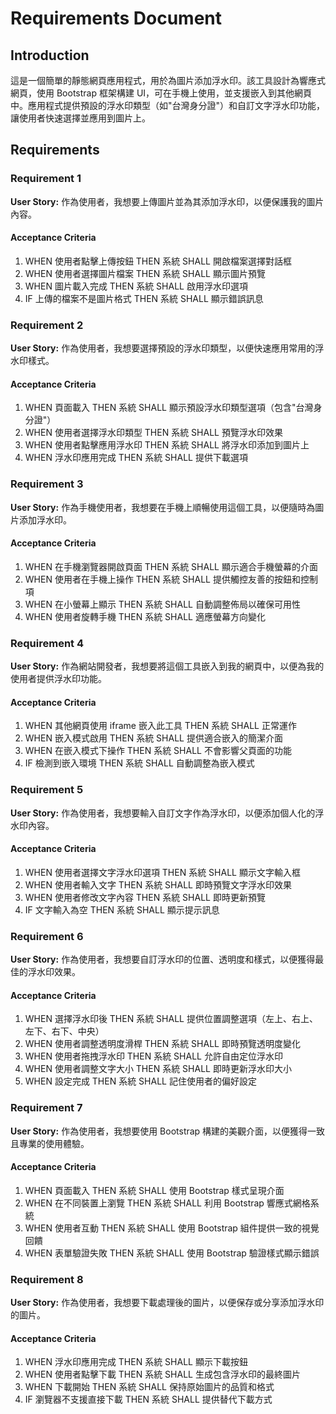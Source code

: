 # Requirements Document

## Introduction

這是一個簡單的靜態網頁應用程式，用於為圖片添加浮水印。該工具設計為響應式網頁，使用 Bootstrap 框架構建 UI，可在手機上使用，並支援嵌入到其他網頁中。應用程式提供預設的浮水印類型（如"台灣身分證"）和自訂文字浮水印功能，讓使用者快速選擇並應用到圖片上。

## Requirements

### Requirement 1

**User Story:** 作為使用者，我想要上傳圖片並為其添加浮水印，以便保護我的圖片內容。

#### Acceptance Criteria

1. WHEN 使用者點擊上傳按鈕 THEN 系統 SHALL 開啟檔案選擇對話框
2. WHEN 使用者選擇圖片檔案 THEN 系統 SHALL 顯示圖片預覽
3. WHEN 圖片載入完成 THEN 系統 SHALL 啟用浮水印選項
4. IF 上傳的檔案不是圖片格式 THEN 系統 SHALL 顯示錯誤訊息

### Requirement 2

**User Story:** 作為使用者，我想要選擇預設的浮水印類型，以便快速應用常用的浮水印樣式。

#### Acceptance Criteria

1. WHEN 頁面載入 THEN 系統 SHALL 顯示預設浮水印類型選項（包含"台灣身分證"）
2. WHEN 使用者選擇浮水印類型 THEN 系統 SHALL 預覽浮水印效果
3. WHEN 使用者點擊應用浮水印 THEN 系統 SHALL 將浮水印添加到圖片上
4. WHEN 浮水印應用完成 THEN 系統 SHALL 提供下載選項

### Requirement 3

**User Story:** 作為手機使用者，我想要在手機上順暢使用這個工具，以便隨時為圖片添加浮水印。

#### Acceptance Criteria

1. WHEN 在手機瀏覽器開啟頁面 THEN 系統 SHALL 顯示適合手機螢幕的介面
2. WHEN 使用者在手機上操作 THEN 系統 SHALL 提供觸控友善的按鈕和控制項
3. WHEN 在小螢幕上顯示 THEN 系統 SHALL 自動調整佈局以確保可用性
4. WHEN 使用者旋轉手機 THEN 系統 SHALL 適應螢幕方向變化

### Requirement 4

**User Story:** 作為網站開發者，我想要將這個工具嵌入到我的網頁中，以便為我的使用者提供浮水印功能。

#### Acceptance Criteria

1. WHEN 其他網頁使用 iframe 嵌入此工具 THEN 系統 SHALL 正常運作
2. WHEN 嵌入模式啟用 THEN 系統 SHALL 提供適合嵌入的簡潔介面
3. WHEN 在嵌入模式下操作 THEN 系統 SHALL 不會影響父頁面的功能
4. IF 檢測到嵌入環境 THEN 系統 SHALL 自動調整為嵌入模式

### Requirement 5

**User Story:** 作為使用者，我想要輸入自訂文字作為浮水印，以便添加個人化的浮水印內容。

#### Acceptance Criteria

1. WHEN 使用者選擇文字浮水印選項 THEN 系統 SHALL 顯示文字輸入框
2. WHEN 使用者輸入文字 THEN 系統 SHALL 即時預覽文字浮水印效果
3. WHEN 使用者修改文字內容 THEN 系統 SHALL 即時更新預覽
4. IF 文字輸入為空 THEN 系統 SHALL 顯示提示訊息

### Requirement 6

**User Story:** 作為使用者，我想要自訂浮水印的位置、透明度和樣式，以便獲得最佳的浮水印效果。

#### Acceptance Criteria

1. WHEN 選擇浮水印後 THEN 系統 SHALL 提供位置調整選項（左上、右上、左下、右下、中央）
2. WHEN 使用者調整透明度滑桿 THEN 系統 SHALL 即時預覽透明度變化
3. WHEN 使用者拖拽浮水印 THEN 系統 SHALL 允許自由定位浮水印
4. WHEN 使用者調整文字大小 THEN 系統 SHALL 即時更新浮水印大小
5. WHEN 設定完成 THEN 系統 SHALL 記住使用者的偏好設定

### Requirement 7

**User Story:** 作為使用者，我想要使用 Bootstrap 構建的美觀介面，以便獲得一致且專業的使用體驗。

#### Acceptance Criteria

1. WHEN 頁面載入 THEN 系統 SHALL 使用 Bootstrap 樣式呈現介面
2. WHEN 在不同裝置上瀏覽 THEN 系統 SHALL 利用 Bootstrap 響應式網格系統
3. WHEN 使用者互動 THEN 系統 SHALL 使用 Bootstrap 組件提供一致的視覺回饋
4. WHEN 表單驗證失敗 THEN 系統 SHALL 使用 Bootstrap 驗證樣式顯示錯誤

### Requirement 8

**User Story:** 作為使用者，我想要下載處理後的圖片，以便保存或分享添加浮水印的圖片。

#### Acceptance Criteria

1. WHEN 浮水印應用完成 THEN 系統 SHALL 顯示下載按鈕
2. WHEN 使用者點擊下載 THEN 系統 SHALL 生成包含浮水印的最終圖片
3. WHEN 下載開始 THEN 系統 SHALL 保持原始圖片的品質和格式
4. IF 瀏覽器不支援直接下載 THEN 系統 SHALL 提供替代下載方式